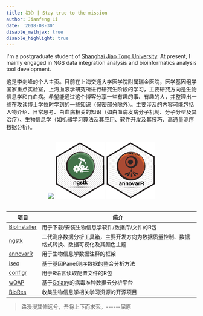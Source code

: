 ```yaml
---
title: 初心 | Stay true to the mission
author: Jianfeng Li
date: '2018-08-30'
disable_mathjax: true
disable_highlight: true
---
```


I'm a postgraduate student of [Shanghai Jiao Tong University](http://www.sjtu.edu.cn/).
At present, I mainly engaged in NGS data integration analysis and bioinformatics analysis tool development.


这是李剑峰的个人主页。目前在上海交通大学医学院附属瑞金医院，医学基因组学国家重点实验室，上海血液学研究所进行研究生阶段的学习，主要研究方向是生物信息学和白血病。希望能通过这个博客分享一些有趣的事、有趣的人，并整理出一些在攻读博士学位时学到的一些知识（保密部分除外）。主要涉及的内容可能包括人物介绍、日常思考、白血病相关的知识（如白血病发病分子机制、分子分型及其治疗）、生物信息学（如机器学习算法及其应用、软件开发及其技巧、高通量测序数据分析）。

<br/>
<div align = center>
    <img src="https://github.com/JhuangLab/BioInstaller/raw/master/man/figures/logo.png">
    <img src="https://github.com/JhuangLab/ngstk/raw/develop/man/figures/logo.png">
    <img src="https://github.com/JhuangLab/annovarR/raw/develop/man/figures/logo.png">
</div>
<br/>

项目|简介
---|---
[BioInstaller](https://life2cloud.com/tools/bioinstaller/)| 用于下载/安装生物信息学软件/数据库/文件的R包
[ngstk](https://life2cloud.com/tools/ngstk)|二代测序数据分析工具箱，主要开发方向为数据质量控制、数据格式转换、数据可视化及其颜色主题
[annovarR](https://life2cloud.com/tools/annovarR) | 用于生物信息学数据注释的框架
[iseq](https://github.com/JhuangLab/iseq)| 基于基因Panel测序数据的整合分析方法
[configr](https://github.com/Miachol/configr)|用于R语言读取配置文件的R包
[wQAP](http://bioinfo.rjh.com.cn/labs/jhuang/tools/qap/wqap) | 基于[Galaxy](https://usegalaxy.org/)的病毒准种数据云分析平台
[BioRes](https://github.com/JhuangLab/Bioinformatics-Resources)|收集生物信息学相关学习资源的开源项目

> 路漫漫其修远兮，吾将上下而求索。------屈原
